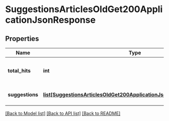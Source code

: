 # SuggestionsArticlesOldGet200ApplicationJsonResponse

## Properties
Name | Type | Description | Notes
------------ | ------------- | ------------- | -------------
**total_hits** | **int** | Number of total suggestions returned. | [optional] 
**suggestions** | [**list[SuggestionsArticlesOldGet200ApplicationJsonResponseSuggestions]**](SuggestionsArticlesOldGet200ApplicationJsonResponseSuggestions.md) | An array of Suggestion objects. | [optional] 

[[Back to Model list]](../README.md#documentation-for-models) [[Back to API list]](../README.md#documentation-for-api-endpoints) [[Back to README]](../README.md)


